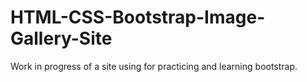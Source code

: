 # HTML-CSS-Bootstrap-Image-Gallery-Site
Work in progress of a site using for practicing and learning bootstrap.

